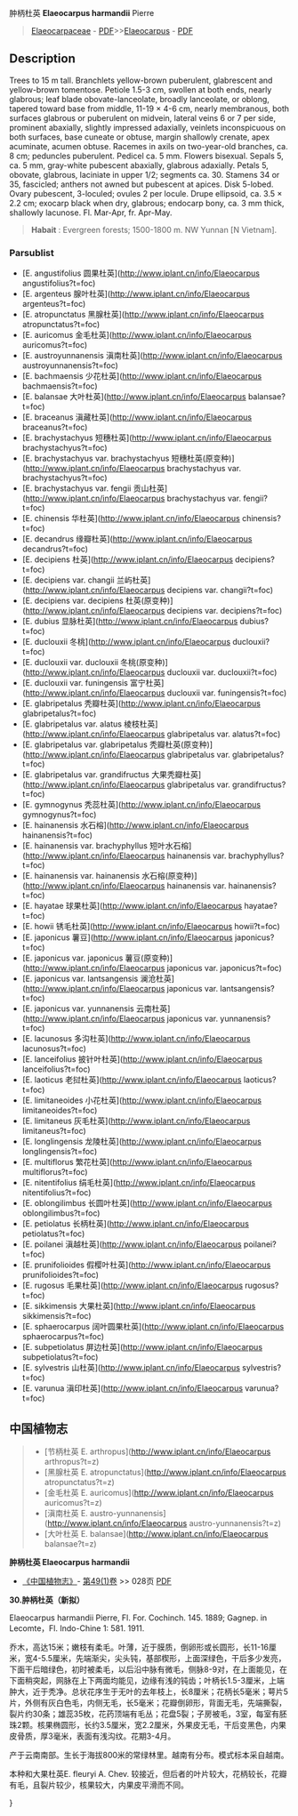 肿柄杜英 **Elaeocarpus harmandii** Pierre

> [Elaeocarpaceae](http://www.iplant.cn/info/Elaeocarpaceae?t=foc) - [PDF](http://www.iplant.cn/foc/pdf/Elaeocarpaceae.pdf)>>[Elaeocarpus](http://www.iplant.cn/info/Elaeocarpus?t=foc) - [PDF](http://www.iplant.cn/foc/pdf/Elaeocarpus.pdf)

## Description

Trees to 15 m tall. Branchlets yellow-brown puberulent, glabrescent and yellow-brown tomentose. Petiole 1.5-3 cm, swollen at both ends, nearly glabrous; leaf blade obovate-lanceolate, broadly lanceolate, or oblong, tapered toward base from middle, 11-19 × 4-6 cm, nearly membranous, both surfaces glabrous or puberulent on midvein, lateral veins 6 or 7 per side, prominent abaxially, slightly impressed adaxially, veinlets inconspicuous on both surfaces, base cuneate or obtuse, margin shallowly crenate, apex acuminate, acumen obtuse. Racemes in axils on two-year-old branches, ca. 8 cm; peduncles puberulent. Pedicel ca. 5 mm. Flowers bisexual. Sepals 5, ca. 5 mm, gray-white pubescent abaxially, glabrous adaxially. Petals 5, obovate, glabrous, laciniate in upper 1/2; segments ca. 30. Stamens 34 or 35, fascicled; anthers not awned but pubescent at apices. Disk 5-lobed. Ovary pubescent, 3-loculed; ovules 2 per locule. Drupe ellipsoid, ca. 3.5 × 2.2 cm; exocarp black when dry, glabrous; endocarp bony, ca. 3 mm thick, shallowly lacunose. Fl. Mar-Apr, fr. Apr-May.

> **Habait** : 
> Evergreen forests; 1500-1800 m. NW Yunnan [N Vietnam].

### Parsublist

* [E.  angustifolius  圆果杜英](http://www.iplant.cn/info/Elaeocarpus angustifolius?t=foc)
* [E.  argenteus  腺叶杜英](http://www.iplant.cn/info/Elaeocarpus argenteus?t=foc)
* [E.  atropunctatus  黑腺杜英](http://www.iplant.cn/info/Elaeocarpus atropunctatus?t=foc)
* [E.  auricomus  金毛杜英](http://www.iplant.cn/info/Elaeocarpus auricomus?t=foc)
* [E.  austroyunnanensis  滇南杜英](http://www.iplant.cn/info/Elaeocarpus austroyunnanensis?t=foc)
* [E.  bachmaensis  少花杜英](http://www.iplant.cn/info/Elaeocarpus bachmaensis?t=foc)
* [E.  balansae  大叶杜英](http://www.iplant.cn/info/Elaeocarpus balansae?t=foc)
* [E.  braceanus  滇藏杜英](http://www.iplant.cn/info/Elaeocarpus braceanus?t=foc)
* [E.  brachystachyus  短穗杜英](http://www.iplant.cn/info/Elaeocarpus brachystachyus?t=foc)
* [E.  brachystachyus var. brachystachyus  短穗杜英(原变种)](http://www.iplant.cn/info/Elaeocarpus brachystachyus var. brachystachyus?t=foc)
* [E.  brachystachyus var. fengii  贡山杜英](http://www.iplant.cn/info/Elaeocarpus brachystachyus var. fengii?t=foc)
* [E.  chinensis  华杜英](http://www.iplant.cn/info/Elaeocarpus chinensis?t=foc)
* [E.  decandrus  缘瓣杜英](http://www.iplant.cn/info/Elaeocarpus decandrus?t=foc)
* [E.  decipiens  杜英](http://www.iplant.cn/info/Elaeocarpus decipiens?t=foc)
* [E.  decipiens var. changii  兰屿杜英](http://www.iplant.cn/info/Elaeocarpus decipiens var. changii?t=foc)
* [E.  decipiens var. decipiens  杜英(原变种)](http://www.iplant.cn/info/Elaeocarpus decipiens var. decipiens?t=foc)
* [E.  dubius  显脉杜英](http://www.iplant.cn/info/Elaeocarpus dubius?t=foc)
* [E.  duclouxii  冬桃](http://www.iplant.cn/info/Elaeocarpus duclouxii?t=foc)
* [E.  duclouxii var. duclouxii  冬桃(原变种)](http://www.iplant.cn/info/Elaeocarpus duclouxii var. duclouxii?t=foc)
* [E.  duclouxii var. funingensis  富宁杜英](http://www.iplant.cn/info/Elaeocarpus duclouxii var. funingensis?t=foc)
* [E.  glabripetalus  秃瓣杜英](http://www.iplant.cn/info/Elaeocarpus glabripetalus?t=foc)
* [E.  glabripetalus var. alatus  棱枝杜英](http://www.iplant.cn/info/Elaeocarpus glabripetalus var. alatus?t=foc)
* [E.  glabripetalus var. glabripetalus  秃瓣杜英(原变种)](http://www.iplant.cn/info/Elaeocarpus glabripetalus var. glabripetalus?t=foc)
* [E.  glabripetalus var. grandifructus  大果秃瓣杜英](http://www.iplant.cn/info/Elaeocarpus glabripetalus var. grandifructus?t=foc)
* [E.  gymnogynus  秃蕊杜英](http://www.iplant.cn/info/Elaeocarpus gymnogynus?t=foc)
* [E.  hainanensis  水石榕](http://www.iplant.cn/info/Elaeocarpus hainanensis?t=foc)
* [E.  hainanensis var. brachyphyllus  短叶水石榕](http://www.iplant.cn/info/Elaeocarpus hainanensis var. brachyphyllus?t=foc)
* [E.  hainanensis var. hainanensis  水石榕(原变种)](http://www.iplant.cn/info/Elaeocarpus hainanensis var. hainanensis?t=foc)
* [E.  hayatae  球果杜英](http://www.iplant.cn/info/Elaeocarpus hayatae?t=foc)
* [E.  howii  锈毛杜英](http://www.iplant.cn/info/Elaeocarpus howii?t=foc)
* [E.  japonicus  薯豆](http://www.iplant.cn/info/Elaeocarpus japonicus?t=foc)
* [E.  japonicus var. japonicus  薯豆(原变种)](http://www.iplant.cn/info/Elaeocarpus japonicus var. japonicus?t=foc)
* [E.  japonicus var. lantsangensis  澜沧杜英](http://www.iplant.cn/info/Elaeocarpus japonicus var. lantsangensis?t=foc)
* [E.  japonicus var. yunnanensis  云南杜英](http://www.iplant.cn/info/Elaeocarpus japonicus var. yunnanensis?t=foc)
* [E.  lacunosus  多沟杜英](http://www.iplant.cn/info/Elaeocarpus lacunosus?t=foc)
* [E.  lanceifolius  披针叶杜英](http://www.iplant.cn/info/Elaeocarpus lanceifolius?t=foc)
* [E.  laoticus  老挝杜英](http://www.iplant.cn/info/Elaeocarpus laoticus?t=foc)
* [E.  limitaneoides  小花杜英](http://www.iplant.cn/info/Elaeocarpus limitaneoides?t=foc)
* [E.  limitaneus  灰毛杜英](http://www.iplant.cn/info/Elaeocarpus limitaneus?t=foc)
* [E.  longlingensis  龙陵杜英](http://www.iplant.cn/info/Elaeocarpus longlingensis?t=foc)
* [E.  multiflorus  繁花杜英](http://www.iplant.cn/info/Elaeocarpus multiflorus?t=foc)
* [E.  nitentifolius  绢毛杜英](http://www.iplant.cn/info/Elaeocarpus nitentifolius?t=foc)
* [E.  oblongilimbus  长圆叶杜英](http://www.iplant.cn/info/Elaeocarpus oblongilimbus?t=foc)
* [E.  petiolatus  长柄杜英](http://www.iplant.cn/info/Elaeocarpus petiolatus?t=foc)
* [E.  poilanei  滇越杜英](http://www.iplant.cn/info/Elaeocarpus poilanei?t=foc)
* [E.  prunifolioides  假樱叶杜英](http://www.iplant.cn/info/Elaeocarpus prunifolioides?t=foc)
* [E.  rugosus  毛果杜英](http://www.iplant.cn/info/Elaeocarpus rugosus?t=foc)
* [E.  sikkimensis  大果杜英](http://www.iplant.cn/info/Elaeocarpus sikkimensis?t=foc)
* [E.  sphaerocarpus  阔叶圆果杜英](http://www.iplant.cn/info/Elaeocarpus sphaerocarpus?t=foc)
* [E.  subpetiolatus  屏边杜英](http://www.iplant.cn/info/Elaeocarpus subpetiolatus?t=foc)
* [E.  sylvestris  山杜英](http://www.iplant.cn/info/Elaeocarpus sylvestris?t=foc)
* [E.  varunua  滇印杜英](http://www.iplant.cn/info/Elaeocarpus varunua?t=foc)

## 中国植物志

> * [节柄杜英  E.  arthropus](http://www.iplant.cn/info/Elaeocarpus arthropus?t=z)
> * [黑腺杜英  E.  atropunctatus](http://www.iplant.cn/info/Elaeocarpus atropunctatus?t=z)
> * [金毛杜英  E.  auricomus](http://www.iplant.cn/info/Elaeocarpus auricomus?t=z)
> * [滇南杜英  E.  austro-yunnanensis](http://www.iplant.cn/info/Elaeocarpus austro-yunnanensis?t=z)
> * [大叶杜英  E.  balansae](http://www.iplant.cn/info/Elaeocarpus balansae?t=z)

**肿柄杜英 Elaeocarpus harmandii**

* [《中国植物志》](http://www.iplant.cn/frps)- [第49(1)卷](http://www.iplant.cn/frps/vol/49(1)) >> 028页 [PDF](http://www.iplant.cn/frps/pdf/49(1)/028b.PDF)

**30.肿柄杜英（新拟）**

Elaeocarpus harmandii Pierre, Fl. For. Cochinch. 145. 1889; Gagnep. in Lecomte，Fl. Indo-Chine 1: 581. 1911.

乔木，高达15米；嫩枝有柔毛。叶薄，近于膜质，倒卵形或长圆形，长11-16厘米，宽4-5.5厘米，先端渐尖，尖头钝，基部楔形，上面深绿色，干后多少发亮，下面干后暗绿色，初时被柔毛，以后沿中脉有微毛，侧脉8-9对，在上面能见，在下面稍突起，网脉在上下两面均能见，边缘有浅的钝齿；叶柄长1.5-3厘米，上端肿大，近于秃净。总状花序生于无叶的去年枝上，长8厘米；花柄长5毫米；萼片5片，外侧有灰白色毛，内侧无毛，长5毫米；花瓣倒卵形，背面无毛，先端撕裂，裂片约30条；雄蕊35枚，花药顶端有毛丛；花盘5裂；子房被毛，3室，每室有胚珠2颗。核果椭圆形，长约3.5厘米，宽2.2厘米，外果皮无毛，干后变黑色，内果皮骨质，厚3毫米，表面有浅沟纹。花期3-4月。

产于云南南部。生长于海拔800米的常绿林里。越南有分布。模式标本采自越南。

本种和大果杜英E. fleuryi A. Chev. 较接近，但后者的叶片较大，花柄较长，花瓣有毛，且裂片较少，核果较大，内果皮平滑而不同。

}